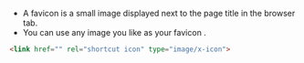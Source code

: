 - A favicon  is a small image displayed next to the page title in the browser tab.
- You can use any image  you like  as your favicon .
```html
<link href="" rel="shortcut icon" type="image/x-icon">
```

